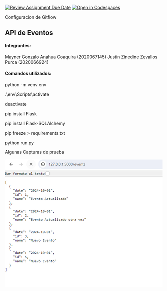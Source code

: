 [![Review Assignment Due Date](https://classroom.github.com/assets/deadline-readme-button-22041afd0340ce965d47ae6ef1cefeee28c7c493a6346c4f15d667ab976d596c.svg)](https://classroom.github.com/a/vK6WBQ1t)
[![Open in Codespaces](https://classroom.github.com/assets/launch-codespace-2972f46106e565e64193e422d61a12cf1da4916b45550586e14ef0a7c637dd04.svg)](https://classroom.github.com/open-in-codespaces?assignment_repo_id=15560954)

Configuracion de Gitflow


## API de Eventos


#### Integrantes:

Mayner Gonzalo Anahua Coaquira			(2020067145)
Justin Zinedine Zevallos Purca			(2020066924)


#### Comandos utilizados:

python -m venv env

.\env\Scripts\activate

deactivate

pip install Flask

pip install Flask-SQLAlchemy

pip freeze > requirements.txt


python run.py


Algunas Capturas de prueba


![alt text](assets/image.png)